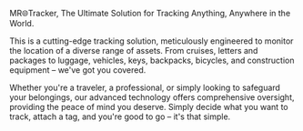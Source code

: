 
MR🌐Tracker, The Ultimate Solution for Tracking Anything, Anywhere in the World.

This is a cutting-edge tracking solution, meticulously engineered to monitor the location of a diverse range of assets. From cruises, letters and packages to luggage, vehicles, keys, backpacks, bicycles, and construction equipment – we've got you covered. 

Whether you're a traveler, a professional, or simply looking to safeguard your belongings, our advanced technology offers comprehensive oversight, providing the peace of mind you deserve. Simply decide what you want to track, attach a tag, and you're good to go – it's that simple.
